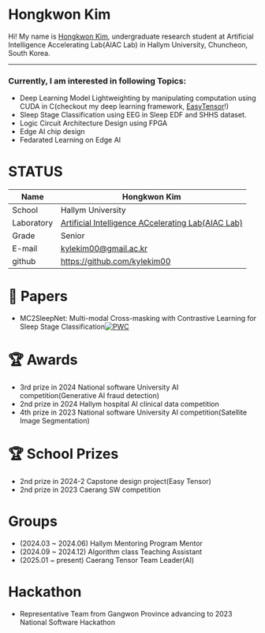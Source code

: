 
# Hongkwon Kim

Hi! My name is [Hongkwon Kim](https://github.com/kylekim00?tab=repositories), undergraduate research student at Artificial Intelligence Accelerating Lab(AIAC Lab) in Hallym University, Chuncheon, South Korea. 
<!--![alt text](https://github.com/kylekim00/kylekim00/blob/main/waiting1.png?raw=true)
-->
---
### Currently, I am interested in following Topics:
- Deep Learning Model Lightweighting by manipulating computation using CUDA in C(checkout my deep learning framework, [EasyTensor](https://github.com/kylekim00/Easy_Tensor)!)
- Sleep Stage Classification using EEG in Sleep EDF and SHHS dataset.
- Logic Circuit Architecture Design using FPGA
- Edge AI chip design
- Fedarated Learning on Edge AI


# STATUS
|Name|Hongkwon Kim|
|----|----|
|School|Hallym University|
|Laboratory| [Artificial Intelligence ACcelerating Lab(AIAC Lab)](https://sites.google.com/site/embeddedsochallymuniv/project)|
|Grade|Senior|
|E-mail|kylekim00@gmail.ac.kr|
|github|https://github.com/kylekim00|

#  📄 Papers
- MC2SleepNet: Multi-modal Cross-masking with Contrastive Learning for Sleep Stage Classification[![PWC](https://img.shields.io/endpoint.svg?url=https://paperswithcode.com/badge/mc2sleepnet-multi-modal-cross-masking-with/sleep-stage-detection-on-shhs-single-channel)](https://paperswithcode.com/sota/sleep-stage-detection-on-shhs-single-channel?p=mc2sleepnet-multi-modal-cross-masking-with)

#  🏆 Awards
- 3rd prize in 2024 National software University AI competition(Generative AI fraud detection)
- 2nd prize in 2024 Hallym hospital AI clinical data competition
- 4th prize in 2023 National software University AI competition(Satellite Image Segmentation)

#  🏆 School Prizes
- 2nd prize in 2024-2 Capstone design project(Easy Tensor)
- 2nd prize in 2023 Caerang SW competition

# Groups
- (2024.03 ~ 2024.06) Hallym Mentoring Program Mentor
- (2024.09 ~ 2024.12) Algorithm class Teaching Assistant
- (2025.01 ~ present) Caerang Tensor Team Leader(AI)

# Hackathon
- Representative Team from Gangwon Province advancing to 2023 National Software Hackathon


